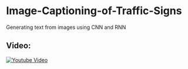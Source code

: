 # Image-Captioning-of-Traffic-Signs
Generating text from images using CNN and RNN

## Video:

[![Youtube Video](https://img.youtube.com/vi/_QFnL7KQcR8/1.jpg)](https://www.youtube.com/watch?v=_QFnL7KQcR8)
